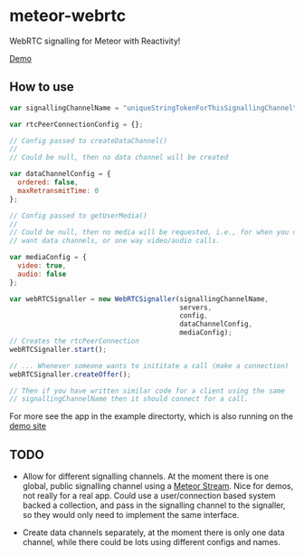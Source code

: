meteor-webrtc
=============

WebRTC signalling for Meteor with Reactivity!

[Demo](http://webrtc-signalling.meteor.com/)


How to use
----------

```javascript
var signallingChannelName = "uniqueStringTokenForThisSignallingChannel";

var rtcPeerConnectionConfig = {};

// Config passed to createDataChannel()
//
// Could be null, then no data channel will be created

var dataChannelConfig = {
  ordered: false,
  maxRetransmitTime: 0
};

// Config passed to getUserMedia()
//
// Could be null, then no media will be requested, i.e., for when you only
// want data channels, or one way video/audio calls.

var mediaConfig = {
  video: true,
  audio: false
};

var webRTCSignaller = new WebRTCSignaller(signallingChannelName,
                                          servers,
                                          config,
                                          dataChannelConfig,
                                          mediaConfig);
// Creates the rtcPeerConnection
webRTCSignaller.start();

// ... Whenever someone wants to inititate a call (make a connection)
webRTCSignaller.createOffer();

// Then if you have written similar code for a client using the same
// signallingChannelName then it should connect for a call.
```

For more see the app in the example directorty, which is also running on the
[demo site](http://webrtc-signalling.meteor.com/)

TODO
----

- Allow for different signalling channels. At the moment there is one global,
  public signalling channel using a [Meteor
  Stream](http://arunoda.github.io/meteor-streams/). Nice for demos, not really
  for a real app. Could use a user/connection based system backed a collection,
  and pass in the signalling channel to the signaller, so they would only need
  to implement the same interface.

- Create data channels separately, at the moment there is only one data channel,
  while there could be lots using different configs and names.

